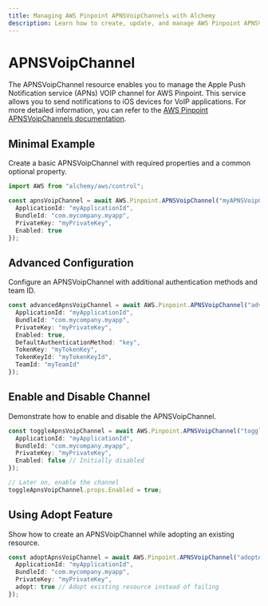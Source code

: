 ```yaml
---
title: Managing AWS Pinpoint APNSVoipChannels with Alchemy
description: Learn how to create, update, and manage AWS Pinpoint APNSVoipChannels using Alchemy Cloud Control.
---
```


# APNSVoipChannel

The APNSVoipChannel resource enables you to manage the Apple Push Notification service (APNs) VOIP channel for AWS Pinpoint. This service allows you to send notifications to iOS devices for VoIP applications. For more detailed information, you can refer to the [AWS Pinpoint APNSVoipChannels documentation](https://docs.aws.amazon.com/pinpoint/latest/userguide/).

## Minimal Example

Create a basic APNSVoipChannel with required properties and a common optional property.

```ts
import AWS from "alchemy/aws/control";

const apnsVoipChannel = await AWS.Pinpoint.APNSVoipChannel("myAPNSVoipChannel", {
  ApplicationId: "myApplicationId",
  BundleId: "com.mycompany.myapp",
  PrivateKey: "myPrivateKey",
  Enabled: true
});
```

## Advanced Configuration

Configure an APNSVoipChannel with additional authentication methods and team ID.

```ts
const advancedApnsVoipChannel = await AWS.Pinpoint.APNSVoipChannel("advancedAPNSVoipChannel", {
  ApplicationId: "myApplicationId",
  BundleId: "com.mycompany.myapp",
  PrivateKey: "myPrivateKey",
  Enabled: true,
  DefaultAuthenticationMethod: "key",
  TokenKey: "myTokenKey",
  TokenKeyId: "myTokenKeyId",
  TeamId: "myTeamId"
});
```

## Enable and Disable Channel

Demonstrate how to enable and disable the APNSVoipChannel.

```ts
const toggleApnsVoipChannel = await AWS.Pinpoint.APNSVoipChannel("toggleAPNSVoipChannel", {
  ApplicationId: "myApplicationId",
  BundleId: "com.mycompany.myapp",
  PrivateKey: "myPrivateKey",
  Enabled: false // Initially disabled
});

// Later on, enable the channel
toggleApnsVoipChannel.props.Enabled = true;
```

## Using Adopt Feature

Show how to create an APNSVoipChannel while adopting an existing resource.

```ts
const adoptApnsVoipChannel = await AWS.Pinpoint.APNSVoipChannel("adoptAPNSVoipChannel", {
  ApplicationId: "myApplicationId",
  BundleId: "com.mycompany.myapp",
  PrivateKey: "myPrivateKey",
  adopt: true // Adopt existing resource instead of failing
});
```